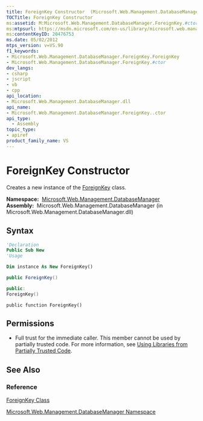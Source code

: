 ```yaml
---
title: ForeignKey Constructor  (Microsoft.Web.Management.DatabaseManager)
TOCTitle: ForeignKey Constructor
ms:assetid: M:Microsoft.Web.Management.DatabaseManager.ForeignKey.#ctor
ms:mtpsurl: https://msdn.microsoft.com/en-us/library/microsoft.web.management.databasemanager.foreignkey.foreignkey(v=VS.90)
ms:contentKeyID: 20476753
ms.date: 05/02/2012
mtps_version: v=VS.90
f1_keywords:
- Microsoft.Web.Management.DatabaseManager.ForeignKey.ForeignKey
- Microsoft.Web.Management.DatabaseManager.ForeignKey.#ctor
dev_langs:
- csharp
- jscript
- vb
- cpp
api_location:
- Microsoft.Web.Management.DatabaseManager.dll
api_name:
- Microsoft.Web.Management.DatabaseManager.ForeignKey..ctor
api_type:
  - Assembly
topic_type:
- apiref
product_family_name: VS
---
```


# ForeignKey Constructor

Creates a new instance of the [ForeignKey](foreignkey-class-microsoft-web-management-databasemanager.md) class.

**Namespace:**  [Microsoft.Web.Management.DatabaseManager](microsoft-web-management-databasemanager-namespace.md)  
**Assembly:**  Microsoft.Web.Management.DatabaseManager (in Microsoft.Web.Management.DatabaseManager.dll)

## Syntax

```vb
'Declaration
Public Sub New
'Usage

Dim instance As New ForeignKey()
```

```csharp
public ForeignKey()
```

```cpp
public:
ForeignKey()
```

```jscript
public function ForeignKey()
```

## Permissions

  - Full trust for the immediate caller. This member cannot be used by partially trusted code. For more information, see [Using Libraries from Partially Trusted Code](https://msdn.microsoft.com/library/8skskf63).

## See Also

### Reference

[ForeignKey Class](foreignkey-class-microsoft-web-management-databasemanager.md)

[Microsoft.Web.Management.DatabaseManager Namespace](microsoft-web-management-databasemanager-namespace.md)

